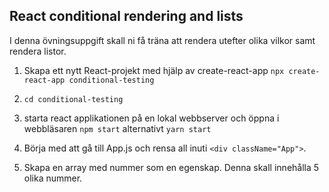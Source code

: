 ## React conditional rendering and lists

I denna övningsuppgift skall ni få träna att rendera utefter olika vilkor samt rendera listor.

1. Skapa ett nytt React-projekt med hjälp av create-react-app ```npx create-react-app conditional-testing```

1. ```cd conditional-testing```

1. starta react applikationen på en lokal webbserver och öppna i webbläsaren ```npm start``` alternativt ```yarn start```

1. Börja med att gå till App.js och rensa all inuti ```<div className="App">```.

1. Skapa en array med nummer som en egenskap. Denna skall innehålla 5 olika nummer.